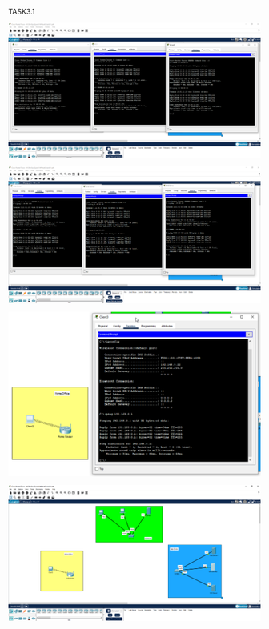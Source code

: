 TASK3.1
 
![](https://github.com/ArturMaksymchuk/materialsEpam/blob/master/M_3/Task_3.1/1.png)

![](https://github.com/ArturMaksymchuk/materialsEpam/blob/master/M_3/Task_3.1/2.png)

![](https://github.com/ArturMaksymchuk/materialsEpam/blob/master/M_3/Task_3.1/3.png)

![](https://github.com/ArturMaksymchuk/materialsEpam/blob/master/M_3/Task_3.1/4.png)
